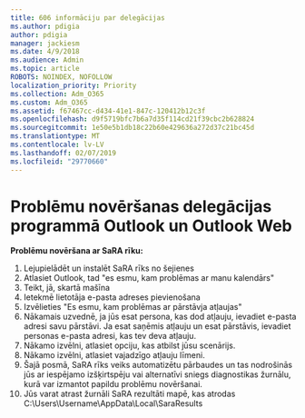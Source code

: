 ```yaml
---
title: 606 informāciju par delegācijas
ms.author: pdigia
author: pdigia
manager: jackiesm
ms.date: 4/9/2018
ms.audience: Admin
ms.topic: article
ROBOTS: NOINDEX, NOFOLLOW
localization_priority: Priority
ms.collection: Adm_O365
ms.custom: Adm_O365
ms.assetid: f67467cc-d434-41e1-847c-120412b12c3f
ms.openlocfilehash: d9f5719bfc7b6a7d35f114cd21f39cbc2b628824
ms.sourcegitcommit: 1e50e5b1db18c22b60e429636a272d37c21bc45d
ms.translationtype: MT
ms.contentlocale: lv-LV
ms.lasthandoff: 02/07/2019
ms.locfileid: "29770660"
---
```

# <a name="troubleshooting-delegation-in-outlook-and-outlook-on-the-web"></a>Problēmu novēršanas delegācijas programmā Outlook un Outlook Web

**Problēmu novēršana ar SaRA rīku:**

1. Lejupielādēt un instalēt SaRA rīks no šejienes
1. Atlasiet Outlook, tad "es esmu, kam problēmas ar manu kalendārs"
1. Teikt, jā, skartā mašīna
1. Ietekmē lietotāja e-pasta adreses pievienošana
1. Izvēlieties "Es esmu, kam problēmas ar pārstāvja atļaujas"
1. Nākamais uzvednē, ja jūs esat persona, kas dod atļauju, ievadiet e-pasta adresi savu pārstāvi. Ja esat saņēmis atļauju un esat pārstāvis, ievadiet personas e-pasta adresi, kas tev deva atļauju.
1. Nākamo izvēlni, atlasiet opciju, kas atbilst jūsu scenārijs. 
1. Nākamo izvēlni, atlasiet vajadzīgo atļauju līmeni.
1. Šajā posmā, SaRA rīks veiks automatizētu pārbaudes un tas nodrošinās jūs ar iespējamo izšķirtspēju vai alternatīvi sniegs diagnostikas žurnālu, kurā var izmantot papildu problēmu novēršanai.
1. Jūs varat atrast žurnāli SaRA rezultāti mapē, kas atrodas C:\Users\Username\AppData\Local\SaraResults
